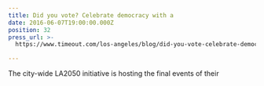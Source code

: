 ```yaml
---
title: Did you vote? Celebrate democracy with a
date: 2016-06-07T19:00:00.000Z
position: 32
press_url: >-
  https://www.timeout.com/los-angeles/blog/did-you-vote-celebrate-democracy-with-a-partyatthepolls-060716

---
```




The city-wide LA2050 initiative is hosting the final events of their

